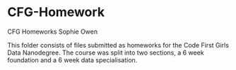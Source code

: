 # CFG-Homework
CFG Homeworks Sophie Owen

This folder consists of files submitted as homeworks for the Code First Girls Data Nanodegree. The course was split into two sections, a 6 week foundation and a 6 week data specialisation. 
